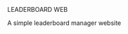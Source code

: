 <html>
<head>
<title>LBM</title>
</head>
<body>
  <h text-align:center >LEADERBOARD WEB</h>
  <p text-align:center >A simple leaderboard manager website</p>
  
</body>
</html>
